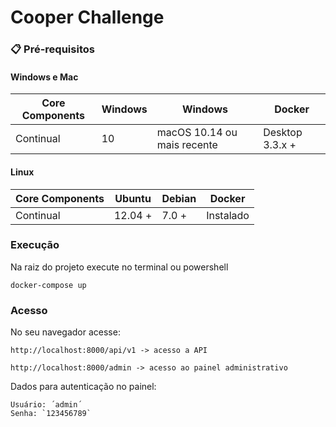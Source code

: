 # Cooper Challenge

### 📋 Pré-requisitos

#### Windows e Mac

Core Components | Windows | Windows | Docker
----------------|---------|---------|---------
 Continual | 10 | macOS 10.14 ou mais recente | Desktop 3.3.x + |

#### Linux

Core Components | Ubuntu | Debian | Docker
----------------|--------|--------|--------
 Continual | 12.04 + | 7.0 + | Instalado |

### Execução

 Na raiz do projeto execute no terminal ou powershell

    docker-compose up

### Acesso

 No seu navegador acesse:

    http://localhost:8000/api/v1 -> acesso a API

    http://localhost:8000/admin -> acesso ao painel administrativo

 Dados para autenticação no painel:

    Usuário: ´admin´
    Senha: `123456789`
